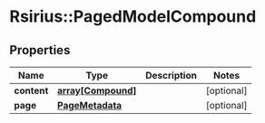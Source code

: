 # Rsirius::PagedModelCompound


## Properties
Name | Type | Description | Notes
------------ | ------------- | ------------- | -------------
**content** | [**array[Compound]**](Compound.md) |  | [optional] 
**page** | [**PageMetadata**](PageMetadata.md) |  | [optional] 


